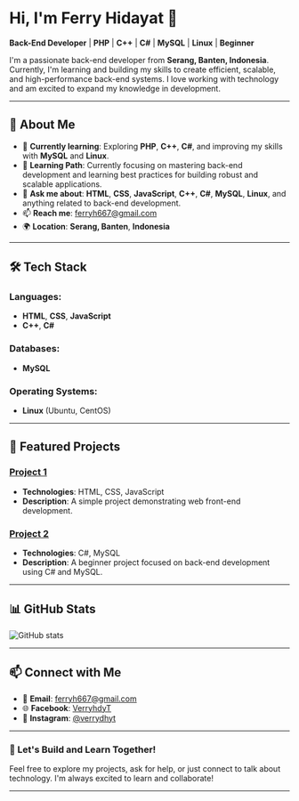 # Hi, I'm **Ferry Hidayat** 👋

**Back-End Developer** | **PHP** | **C++** | **C#** | **MySQL** | **Linux** | **Beginner**

I'm a passionate back-end developer from **Serang, Banten, Indonesia**. Currently, I'm learning and building my skills to create efficient, scalable, and high-performance back-end systems. I love working with technology and am excited to expand my knowledge in development.

---

## 🚀 About Me

- 🔭 **Currently learning**: Exploring **PHP**, **C++**, **C#**, and improving my skills with **MySQL** and **Linux**.
- 🌱 **Learning Path**: Currently focusing on mastering back-end development and learning best practices for building robust and scalable applications.
- 💬 **Ask me about**: **HTML**, **CSS**, **JavaScript**, **C++**, **C#**, **MySQL**, **Linux**, and anything related to back-end development.
- 📫 **Reach me**: [ferryh667@gmail.com](mailto:ferryh667@gmail.com)
- 🌍 **Location**: **Serang, Banten**, **Indonesia**
  
---

## 🛠️ Tech Stack

### **Languages**:
- **HTML**, **CSS**, **JavaScript**
- **C++**, **C#**

### **Databases**:
- **MySQL**

### **Operating Systems**:
- **Linux** (Ubuntu, CentOS)

---

## 📂 Featured Projects

### [**Project 1**](https://github.com/username/project1)
- **Technologies**: HTML, CSS, JavaScript
- **Description**: A simple project demonstrating web front-end development.

### [**Project 2**](https://github.com/username/project2)
- **Technologies**: C#, MySQL
- **Description**: A beginner project focused on back-end development using C# and MySQL.

---

## 📊 GitHub Stats

![GitHub stats](https://github-readme-stats.vercel.app/api?username=ferryhidayat&show_icons=true&theme=tokyonight)

---

## 📫 Connect with Me

- 📧 **Email**: [ferryh667@gmail.com](mailto:ferryh667@gmail.com)
- 🌐 **Facebook**: [VerryhdyT](https://facebook.com/VerryhdyT)
- 📸 **Instagram**: [@verrydhyt](https://instagram.com/verrydhyt)

---

### 🌟 Let's Build and Learn Together!

Feel free to explore my projects, ask for help, or just connect to talk about technology. I'm always excited to learn and collaborate!

---
